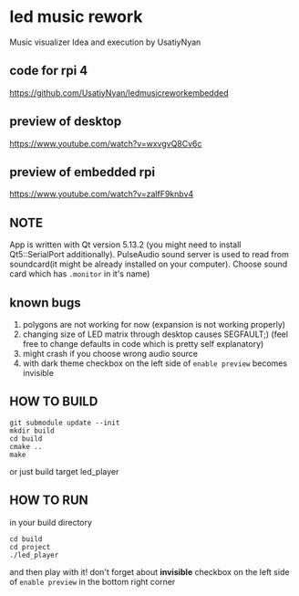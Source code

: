 # led music rework
Music visualizer
Idea and execution by UsatiyNyan
## code for rpi 4
https://github.com/UsatiyNyan/ledmusicreworkembedded
## preview of desktop
https://www.youtube.com/watch?v=wxvgvQ8Cv6c
## preview of embedded rpi
https://www.youtube.com/watch?v=zalfF9knbv4
## NOTE
App is written with Qt version 5.13.2 (you might need to install Qt5::SerialPort additionally).
PulseAudio sound server is used to read from soundcard(it might be already installed on your computer).
Choose sound card which has `.monitor` in it's name) 
## known bugs
1) polygons are not working for now (expansion is not working properly)
2) changing size of LED matrix through desktop causes SEGFAULT;) (feel free to change defaults in code which is pretty self explanatory)
3) might crash if you choose wrong audio source
4) with dark theme checkbox on the left side of `enable preview` becomes invisible 
## HOW TO BUILD
```
git submodule update --init
mkdir build
cd build
cmake ..
make
```
or just build target led_player
## HOW TO RUN
in your build directory
```
cd build
cd project
./led_player
```
and then play with it! don't forget about <b>invisible</b> checkbox on the left side of `enable preview` in the bottom right corner
